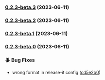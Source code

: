 

### [0.2.3-beta.3](https://github.com/SachsenspieltCoding/vertretungsapp/compare/v0.2.3-beta.2...v0.2.3-beta.3) (2023-06-11)

### [0.2.3-beta.2](https://github.com/SachsenspieltCoding/vertretungsapp/compare/v0.2.3-beta.1...v0.2.3-beta.2) (2023-06-11)

### [0.2.3-beta.1](https://github.com/SachsenspieltCoding/vertretungsapp/compare/v0.2.3-beta.0...v0.2.3-beta.1) (2023-06-11)

### [0.2.3-beta.0](https://github.com/SachsenspieltCoding/vertretungsapp/compare/v0.2.2...v0.2.3-beta.0) (2023-06-11)

### 🪲 Bug Fixes

- wrong format in release-it config ([cd5e2b0](https://github.com/SachsenspieltCoding/vertretungsapp/commit/cd5e2b0b8ed3aa317819d18612d61f331dce2c1f))
